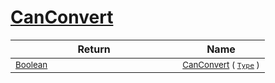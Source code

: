 # [CanConvert](./NetCoreFeatureDescriptorConverter-100664070.md)



| Return | Name | 
| --- | --- | 
| <sub>[Boolean](https://docs.microsoft.com/en-us/dotnet/api/System.Boolean)</sub><img width=200/>| <sub>[CanConvert](./NetCoreFeatureDescriptorConverter-100664070.md) ( [`Type`](https://docs.microsoft.com/en-us/dotnet/api/System.Type) )</sub>| <br>


